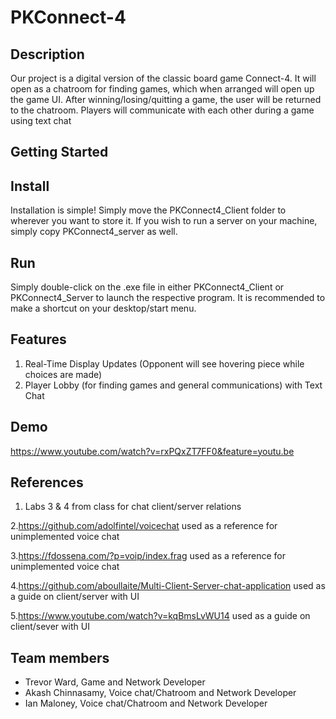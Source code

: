 # PKConnect-4


## Description

Our project is a digital version of the classic board game Connect-4.
It will open as a chatroom for finding games, which when arranged will open up the game UI.
After winning/losing/quitting a game, the user will be returned to the chatroom.
Players will communicate with each other during a game using text chat

## Getting Started

## Install
Installation is simple! Simply move the PKConnect4_Client folder to wherever you want to store it. 
If you wish to run a server on your machine, simply copy PKConnect4_server as well.
## Run
Simply double-click on the .exe file in either PKConnect4_Client or PKConnect4_Server to launch the respective program.
It is recommended to make a shortcut on your desktop/start menu.

## Features

1. Real-Time Display Updates (Opponent will see hovering piece while choices are made)
2. Player Lobby (for finding games and general communications) with Text Chat

## Demo
https://www.youtube.com/watch?v=rxPQxZT7FF0&feature=youtu.be

## References

1. Labs 3 & 4 from class for chat client/server relations 

 2.https://github.com/adolfintel/voicechat used as a reference for unimplemented voice chat

 3.https://fdossena.com/?p=voip/index.frag used as a reference for unimplemented voice chat

 4.https://github.com/aboullaite/Multi-Client-Server-chat-application used as a guide on client/server with UI

 5.https://www.youtube.com/watch?v=kqBmsLvWU14 used as a guide on client/sever with UI

## Team members

* Trevor Ward, Game and Network Developer
* Akash Chinnasamy, Voice chat/Chatroom and Network Developer
* Ian Maloney, Voice chat/Chatroom  and Network Developer
